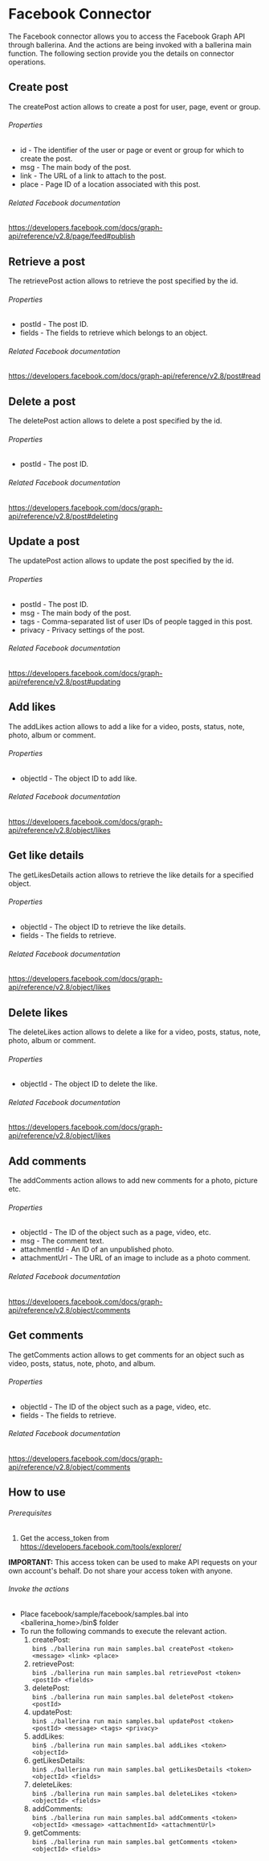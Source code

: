 # Facebook Connector

The Facebook connector allows you to access the Facebook Graph API through ballerina. And the actions are being invoked
with a ballerina main function. The following section provide you the details on connector operations.

## Create post
The createPost action allows to create a post for user, page, event or group.

###### Properties
  * id    - The identifier of the user or page or event or group for which to create the post.
  * msg   - The main body of the post.
  * link  - The URL of a link to attach to the post.
  * place - Page ID of a location associated with this post.

###### Related Facebook documentation
<https://developers.facebook.com/docs/graph-api/reference/v2.8/page/feed#publish>

## Retrieve a post
The retrievePost action allows to retrieve the post specified by the id.

###### Properties
  * postId - The post ID.
  * fields - The fields to retrieve which belongs to an object.

###### Related Facebook documentation
<https://developers.facebook.com/docs/graph-api/reference/v2.8/post#read>

## Delete a post
The deletePost action allows to delete a post specified by the id.

###### Properties
  * postId - The post ID.

###### Related Facebook documentation
<https://developers.facebook.com/docs/graph-api/reference/v2.8/post#deleting>

## Update a post
The updatePost action allows to update the post specified by the id.

###### Properties
   * postId  - The post ID.
   * msg - The main body of the post.
   * tags    - Comma-separated list of user IDs of people tagged in this post. 
   * privacy - Privacy settings of the post.

###### Related Facebook documentation
<https://developers.facebook.com/docs/graph-api/reference/v2.8/post#updating>

## Add likes
The addLikes action allows to add a like for a video, posts, status, note, photo, album or comment.

###### Properties
  * objectId - The object ID to add like.

###### Related Facebook documentation
<https://developers.facebook.com/docs/graph-api/reference/v2.8/object/likes>

## Get like details
The getLikesDetails action allows to retrieve the like details for a specified object.

###### Properties
   * objectId - The object ID to retrieve the like details.
   * fields   - The fields to retrieve.

###### Related Facebook documentation
<https://developers.facebook.com/docs/graph-api/reference/v2.8/object/likes>

## Delete likes
The deleteLikes action allows to delete a like for a video, posts, status, note, photo, album or comment.

###### Properties
  * objectId - The object ID to delete the like.
  
###### Related Facebook documentation
<https://developers.facebook.com/docs/graph-api/reference/v2.8/object/likes>

## Add comments
The addComments action allows to add new comments for a photo, picture etc.

###### Properties
  * objectId      - The ID of the object such as a page, video, etc.
  * msg       - The comment text.
  * attachmentId  - An ID of an unpublished photo.
  * attachmentUrl - The URL of an image to include as a photo comment.

###### Related Facebook documentation
<https://developers.facebook.com/docs/graph-api/reference/v2.8/object/comments>

## Get comments
The getComments action allows to get comments for an object such as video, posts, status, note, photo, and album.

###### Properties
  * objectId      - The ID of the object such as a page, video, etc.
  * fields   - The fields to retrieve.
  
###### Related Facebook documentation
<https://developers.facebook.com/docs/graph-api/reference/v2.8/object/comments>

## How to use

###### Prerequisites
1.  Get the access_token from <https://developers.facebook.com/tools/explorer/>

**IMPORTANT:** This access token can be used to make API requests on your own account's behalf. Do not share your access token with anyone.

###### Invoke the actions
- Place facebook/sample/facebook/samples.bal into <ballerina_home>/bin$ folder 
- To run the following commands to execute the relevant action.
  1. createPost:   
  `bin$ ./ballerina run main samples.bal createPost <token> <message> <link> <place>`
  2. retrievePost:    
  `bin$ ./ballerina run main samples.bal retrievePost <token> <postId> <fields>`
  3. deletePost:    
  `bin$ ./ballerina run main samples.bal deletePost <token> <postId>`
  4. updatePost:    
  `bin$ ./ballerina run main samples.bal updatePost <token> <postId> <message> <tags> <privacy>`
  5. addLikes:    
  `bin$ ./ballerina run main samples.bal addLikes <token> <objectId>`
  6. getLikesDetails:    
  `bin$ ./ballerina run main samples.bal getLikesDetails <token> <objectId> <fields>`
  7. deleteLikes:    
  `bin$ ./ballerina run main samples.bal deleteLikes <token> <objectId> <fields>`
  8. addComments:    
  `bin$ ./ballerina run main samples.bal addComments <token> <objectId> <message> <attachmentId> <attachmentUrl>`
  9. getComments:    
  `bin$ ./ballerina run main samples.bal getComments <token> <objectId> <fields>`